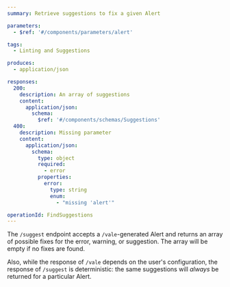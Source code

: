 ```yaml
---
summary: Retrieve suggestions to fix a given Alert

parameters:
  - $ref: '#/components/parameters/alert'

tags:
  - Linting and Suggestions

produces:
  - application/json

responses:
  200:
    description: An array of suggestions
    content:
      application/json:
        schema:
          $ref: '#/components/schemas/Suggestions'
  400:
    description: Missing parameter
    content:
      application/json:
        schema:
          type: object
          required:
            - error
          properties:
            error:
              type: string
              enum:
                - "missing 'alert'"

operationId: FindSuggestions
---
```


The `/suggest` endpoint accepts a `/vale`-generated Alert and returns an array of possible fixes for the error, warning, or suggestion. The array will be empty if no fixes are found.

Also, while the response of `/vale` depends on the user's configuration, the response of `/suggest` is deterministic: the same suggestions will *always* be returned for a particular Alert.
